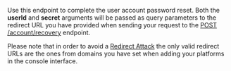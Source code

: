 Use this endpoint to complete the user account password reset. Both the **userId** and **secret** arguments will be passed as query parameters to the redirect URL you have provided when sending your request to the [POST /account/recovery](/docs/account#createRecovery) endpoint.

Please note that in order to avoid a [Redirect Attack](https://github.com/OWASP/CheatSheetSeries/blob/master/cheatsheets/Unvalidated_Redirects_and_Forwards_Cheat_Sheet.md) the only valid redirect URLs are the ones from domains you have set when adding your platforms in the console interface.
